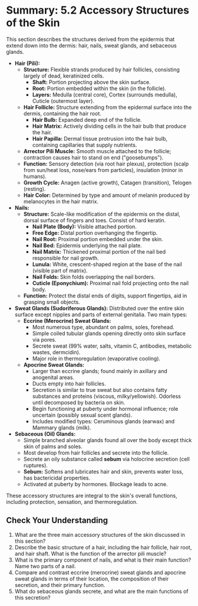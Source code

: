 # Summary: 5.2 Accessory Structures of the Skin

This section describes the structures derived from the epidermis that extend down into the dermis: hair, nails, sweat glands, and sebaceous glands.

*   **Hair (Pili):**
    *   **Structure:** Flexible strands produced by hair follicles, consisting largely of dead, keratinized cells.
        *   **Shaft:** Portion projecting above the skin surface.
        *   **Root:** Portion embedded within the skin (in the follicle).
        *   **Layers:** Medulla (central core), Cortex (surrounds medulla), Cuticle (outermost layer).
    *   **Hair Follicle:** Structure extending from the epidermal surface into the dermis, containing the hair root.
        *   **Hair Bulb:** Expanded deep end of the follicle.
        *   **Hair Matrix:** Actively dividing cells in the hair bulb that produce the hair.
        *   **Hair Papilla:** Dermal tissue protrusion into the hair bulb, containing capillaries that supply nutrients.
    *   **Arrector Pili Muscle:** Smooth muscle attached to the follicle; contraction causes hair to stand on end ("goosebumps").
    *   **Function:** Sensory detection (via root hair plexus), protection (scalp from sun/heat loss, nose/ears from particles), insulation (minor in humans).
    *   **Growth Cycle:** Anagen (active growth), Catagen (transition), Telogen (resting).
    *   **Hair Color:** Determined by type and amount of melanin produced by melanocytes in the hair matrix.
*   **Nails:**
    *   **Structure:** Scale-like modification of the epidermis on the distal, dorsal surface of fingers and toes. Consist of hard keratin.
        *   **Nail Plate (Body):** Visible attached portion.
        *   **Free Edge:** Distal portion overhanging the fingertip.
        *   **Nail Root:** Proximal portion embedded under the skin.
        *   **Nail Bed:** Epidermis underlying the nail plate.
        *   **Nail Matrix:** Thickened proximal portion of the nail bed responsible for nail growth.
        *   **Lunula:** White, crescent-shaped region at the base of the nail (visible part of matrix).
        *   **Nail Folds:** Skin folds overlapping the nail borders.
        *   **Cuticle (Eponychium):** Proximal nail fold projecting onto the nail body.
    *   **Function:** Protect the distal ends of digits, support fingertips, aid in grasping small objects.
*   **Sweat Glands (Sudoriferous Glands):** Distributed over the entire skin surface except nipples and parts of external genitalia. Two main types:
    *   **Eccrine (Merocrine) Sweat Glands:**
        *   Most numerous type, abundant on palms, soles, forehead.
        *   Simple coiled tubular glands opening directly onto skin surface via pores.
        *   Secrete sweat (99% water, salts, vitamin C, antibodies, metabolic wastes, dermcidin).
        *   Major role in thermoregulation (evaporative cooling).
    *   **Apocrine Sweat Glands:**
        *   Larger than eccrine glands; found mainly in axillary and anogenital areas.
        *   Ducts empty into hair follicles.
        *   Secretion is similar to true sweat but also contains fatty substances and proteins (viscous, milky/yellowish). Odorless until decomposed by bacteria on skin.
        *   Begin functioning at puberty under hormonal influence; role uncertain (possibly sexual scent glands).
        *   Includes modified types: Ceruminous glands (earwax) and Mammary glands (milk).
*   **Sebaceous (Oil) Glands:**
    *   Simple branched alveolar glands found all over the body except thick skin of palms and soles.
    *   Most develop from hair follicles and secrete into the follicle.
    *   Secrete an oily substance called **sebum** via holocrine secretion (cell ruptures).
    *   **Sebum:** Softens and lubricates hair and skin, prevents water loss, has bactericidal properties.
    *   Activated at puberty by hormones. Blockage leads to acne.

These accessory structures are integral to the skin's overall functions, including protection, sensation, and thermoregulation.

## Check Your Understanding

1.  What are the three main accessory structures of the skin discussed in this section?
2.  Describe the basic structure of a hair, including the hair follicle, hair root, and hair shaft. What is the function of the arrector pili muscle?
3.  What is the primary component of nails, and what is their main function? Name two parts of a nail.
4.  Compare and contrast eccrine (merocrine) sweat glands and apocrine sweat glands in terms of their location, the composition of their secretion, and their primary function.
5.  What do sebaceous glands secrete, and what are the main functions of this secretion?
